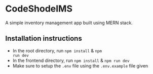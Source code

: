 # CodeShodeIMS

A simple inventory management app built using MERN stack.


## Installation instructions
- In the root directory, run <code>npm install</code> & <code>npm run dev</code>
- In the frontend directory, run <code>npm install</code> & <code>npm run dev</code>
- Make sure to setup the <code>.env</code> file using the <code>.env.example</code> file given
